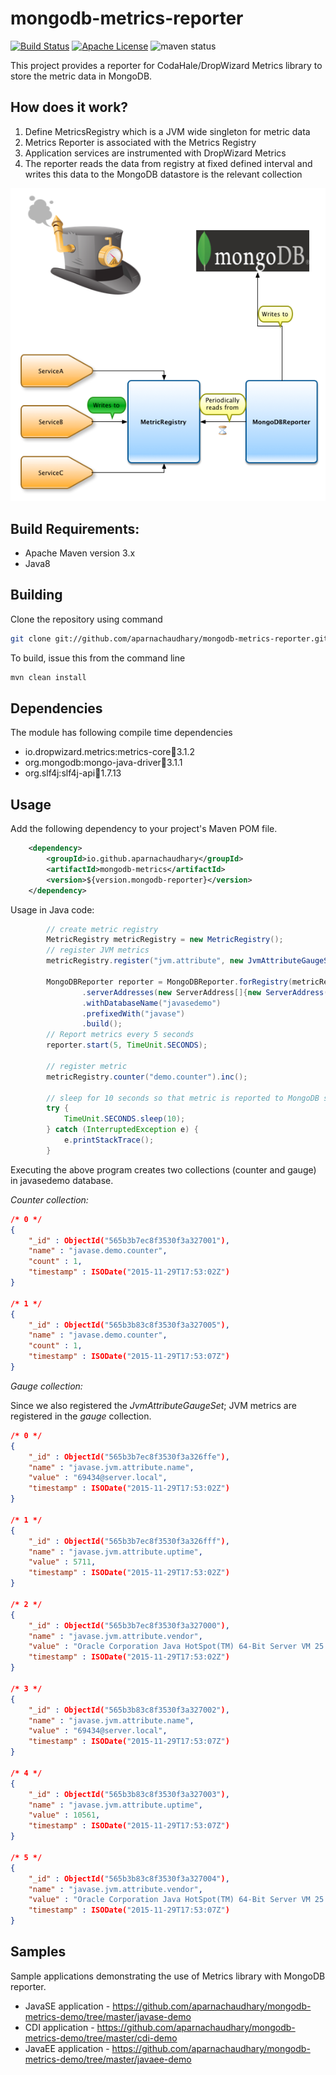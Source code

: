 # mongodb-metrics-reporter

[![Build Status](https://github.com/keawe-software/mongodb-metrics-reporter/workflows/Java%20CI%20with%20Maven/badge.svg)](https://github.com/keawe-software/mongodb-metrics-reporter/actions?query=workflow%3A%22Java+CI+with+Maven%22) [![Apache License](http://img.shields.io/badge/license-APACHE2-blue.svg)](https://www.apache.org/licenses/LICENSE-2.0.html) ![maven status](https://img.shields.io/maven-central/v/de.keawe.metrics/mongodb-metrics.svg)

This project provides a reporter for CodaHale/DropWizard Metrics library to store the metric data in MongoDB.

## How does it work?

1. Define MetricsRegistry which is a JVM wide singleton for metric data
2. Metrics Reporter is associated with the Metrics Registry
3. Application services are instrumented with DropWizard Metrics
4. The reporter reads the data from registry at fixed defined interval and writes this data to the MongoDB datastore is the relevant collection

![MongoDB-Metrics](doc/images/MetricsMongoDB.png)

## Build Requirements:

* Apache Maven version 3.x
* Java8

## Building

Clone the repository using command

```bash
git clone git://github.com/aparnachaudhary/mongodb-metrics-reporter.git
```

To build, issue this from the command line

```bash
mvn clean install
```

## Dependencies

The module has following compile time dependencies

* io.dropwizard.metrics:metrics-core:jar:3.1.2
* org.mongodb:mongo-java-driver:jar:3.1.1
* org.slf4j:slf4j-api:jar:1.7.13

## Usage

Add the following dependency to your project's Maven POM file.

```xml
    <dependency>
        <groupId>io.github.aparnachaudhary</groupId>
        <artifactId>mongodb-metrics</artifactId>
        <version>${version.mongodb-reporter}</version>
    </dependency>
```

Usage in Java code:

```java
        // create metric registry
        MetricRegistry metricRegistry = new MetricRegistry();
        // register JVM metrics
        metricRegistry.register("jvm.attribute", new JvmAttributeGaugeSet());

        MongoDBReporter reporter = MongoDBReporter.forRegistry(metricRegistry)
                .serverAddresses(new ServerAddress[]{new ServerAddress("192.168.99.100", 32768)})
                .withDatabaseName("javasedemo")
                .prefixedWith("javase")
                .build();
        // Report metrics every 5 seconds
        reporter.start(5, TimeUnit.SECONDS);

        // register metric
        metricRegistry.counter("demo.counter").inc();

        // sleep for 10 seconds so that metric is reported to MongoDB store
        try {
            TimeUnit.SECONDS.sleep(10);
        } catch (InterruptedException e) {
            e.printStackTrace();
        }
```

Executing the above program creates two collections (counter and gauge) in javasedemo database.

*Counter collection:*

```json
/* 0 */
{
    "_id" : ObjectId("565b3b7ec8f3530f3a327001"),
    "name" : "javase.demo.counter",
    "count" : 1,
    "timestamp" : ISODate("2015-11-29T17:53:02Z")
}

/* 1 */
{
    "_id" : ObjectId("565b3b83c8f3530f3a327005"),
    "name" : "javase.demo.counter",
    "count" : 1,
    "timestamp" : ISODate("2015-11-29T17:53:07Z")
}
```

*Gauge collection:*

Since we also registered the _JvmAttributeGaugeSet_; JVM metrics are registered in the _gauge_ collection.

```json
/* 0 */
{
    "_id" : ObjectId("565b3b7ec8f3530f3a326ffe"),
    "name" : "javase.jvm.attribute.name",
    "value" : "69434@server.local",
    "timestamp" : ISODate("2015-11-29T17:53:02Z")
}

/* 1 */
{
    "_id" : ObjectId("565b3b7ec8f3530f3a326fff"),
    "name" : "javase.jvm.attribute.uptime",
    "value" : 5711,
    "timestamp" : ISODate("2015-11-29T17:53:02Z")
}

/* 2 */
{
    "_id" : ObjectId("565b3b7ec8f3530f3a327000"),
    "name" : "javase.jvm.attribute.vendor",
    "value" : "Oracle Corporation Java HotSpot(TM) 64-Bit Server VM 25.5-b02 (1.8)",
    "timestamp" : ISODate("2015-11-29T17:53:02Z")
}

/* 3 */
{
    "_id" : ObjectId("565b3b83c8f3530f3a327002"),
    "name" : "javase.jvm.attribute.name",
    "value" : "69434@server.local",
    "timestamp" : ISODate("2015-11-29T17:53:07Z")
}

/* 4 */
{
    "_id" : ObjectId("565b3b83c8f3530f3a327003"),
    "name" : "javase.jvm.attribute.uptime",
    "value" : 10561,
    "timestamp" : ISODate("2015-11-29T17:53:07Z")
}

/* 5 */
{
    "_id" : ObjectId("565b3b83c8f3530f3a327004"),
    "name" : "javase.jvm.attribute.vendor",
    "value" : "Oracle Corporation Java HotSpot(TM) 64-Bit Server VM 25.5-b02 (1.8)",
    "timestamp" : ISODate("2015-11-29T17:53:07Z")
}
```

## Samples

Sample applications demonstrating the use of Metrics library with MongoDB reporter.

* JavaSE application - https://github.com/aparnachaudhary/mongodb-metrics-demo/tree/master/javase-demo
* CDI application - https://github.com/aparnachaudhary/mongodb-metrics-demo/tree/master/cdi-demo
* JavaEE application - https://github.com/aparnachaudhary/mongodb-metrics-demo/tree/master/javaee-demo

